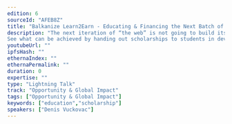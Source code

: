 ```yaml
---
edition: 6
sourceId: "AFEB8Z"
title: "Balkanize Learn2Earn - Educating & Financing the Next Batch of Web3 Developers in the Balkans"
description: "The next iteration of “the web” is not going to build itself - and people in developing countries are not going to participate in this (r)evolution without some guidance and financial support. 
See what can be achieved by handing out scholarships to students in developing countries and guiding them in their learning process towards becoming proficient in the web3 ecosystem."
youtubeUrl: ""
ipfsHash: ""
ethernaIndex: ""
ethernaPermalink: ""
duration: 0
expertise: ""
type: "Lightning Talk"
track: "Opportunity & Global Impact"
tags: ["Opportunity & Global Impact"]
keywords: ["education","scholarship"]
speakers: ["Denis Vuckovac"]
---
```

